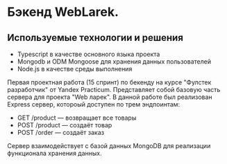 # Бэкенд WebLarek.

## Используемые технологии и решения

- Typescript в качестве основного языка проекта
- Mongodb и ODM Mongoose для хранения данных пользователей
- Node.js в качестве среды выполнения

Первая проектная работа (15 спринт) по бекенду на курсе "Фулстек разработчик" от Yandex Practicum. Представляет собой базовую часть сервера для проекта "Web ларек". В данной работе был реализован Express сервер, котороый доступен по трем эндпоинтам:
- GET /product — возвращает все товары
- POST /product — создаёт товар
- POST /order — создаёт заказ

Сервер взаимодействует с базой данных MongoDB для реализации функционала хранения данных.
